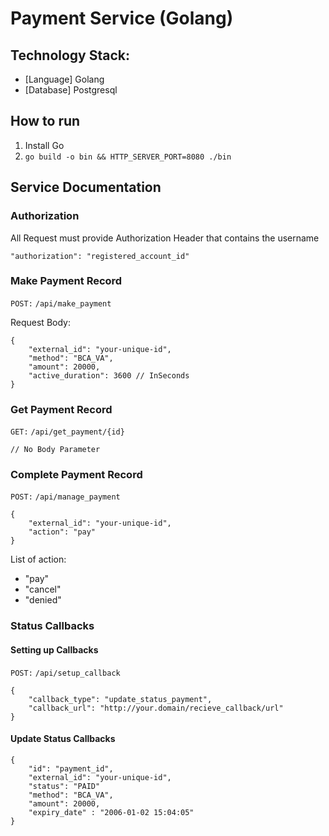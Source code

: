 # Payment Service (Golang)

## Technology Stack:
- [Language] Golang
- [Database] Postgresql


## How to run
1. Install Go
2. ```go build -o bin && HTTP_SERVER_PORT=8080 ./bin  ```


## Service Documentation
### Authorization
All Request must provide Authorization Header that contains the username
```
"authorization": "registered_account_id"
```

### Make Payment Record
`POST:` ```/api/make_payment```

Request Body:

```
{
    "external_id": "your-unique-id",
    "method": "BCA_VA",
    "amount": 20000,
    "active_duration": 3600 // InSeconds
}
```


### Get Payment Record
`GET:` `/api/get_payment/{id}`
```
// No Body Parameter
```
### Complete Payment Record
`POST:` `/api/manage_payment`
```
{
    "external_id": "your-unique-id",
    "action": "pay"
}
```

List of action:
- "pay"
- "cancel"
- "denied"


### Status Callbacks
#### Setting up Callbacks
`POST:` `/api/setup_callback`
```
{
    "callback_type": "update_status_payment",
    "callback_url": "http://your.domain/recieve_callback/url"
}
```

#### Update Status Callbacks
```
{
    "id": "payment_id",
    "external_id": "your-unique-id",
    "status": "PAID"
    "method": "BCA_VA",
    "amount": 20000,
    "expiry_date" : "2006-01-02 15:04:05"
}
```
